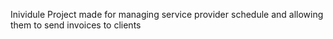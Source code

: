 Inividule Project made for managing service provider schedule and allowing them to send invoices to clients